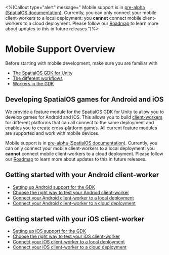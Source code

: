 <%(Callout type="alert" message="
Mobile support is in [pre-alpha (SpatialOS documentation)](https://docs.improbable.io/reference/13.3/shared/release-policy#maturity-stages). Currently, you can only connect your mobile client-workers to a local deployment: you **cannot** connect mobile client-workers to a cloud deployment. Please follow our [Roadmap](https://github.com/spatialos/gdk-for-unity/projects/1) to learn more about updates to this in future releases.")%>

# Mobile Support Overview

Before starting with mobile development, make sure you are familiar with

  * [The SpatialOS GDK for Unity]({{urlRoot}}/content/intro-reference)
  * [The different workflows]({{urlRoot}}/content/intro-workflows-spatialos-entities)
  * [Workers in the GDK]({{urlRoot}}/content/workers/workers-in-the-gdk)

## Developing SpatialOS games for Android and iOS

We provide a feature module for the SpatialOS GDK for Unity to allow you to develop games for Android and iOS. This allows you to build [client-workers]({{urlRoot}}/content/glossary#client-worker) for different platforms that can all connect to the same deployment and enables you to create cross-platform games.  All current feature modules are supported and work with mobile devices.

Mobile support is in [pre-alpha (SpatialOS documentation)](https://docs.improbable.io/reference/latest/shared/release-policy#maturity-stages). Currently, you can only connect your mobile client-workers to a local deployment: you **cannot** connect mobile client-workers to a cloud deployment. Please follow our [Roadmap](https://github.com/spatialos/gdk-for-unity/projects/1) to learn more about updates to this in future releases.

## Getting started with your Android client-worker

  * [Setting up Android support for the GDK]({{urlRoot}}/content/mobile/android/setup)
  * [Choose the right way to test your Android client-worker]({{urlRoot}}/content/mobile/android/ways-to-test)
  * [Connect your Android client-worker to a local deployment]({{urlRoot}}/content/mobile/android/local-deploy)
  * [Connect your Android client-worker to a cloud deployment]({{urlRoot}}/content/mobile/android/cloud-deploy)

## Getting started with your iOS client-worker

  * [Setting up iOS support for the GDK]({{urlRoot}}/content/mobile/ios/setup)
  * [Choose the right way to test your iOS client-worker]({{urlRoot}}/content/mobile/ios/ways-to-test)
  * [Connect your iOS client-worker to a local deployment]({{urlRoot}}/content/mobile/ios/local-deploy)
  * [Connect your iOS client-worker to a cloud deployment]({{urlRoot}}/content/mobile/ios/cloud-deploy)
